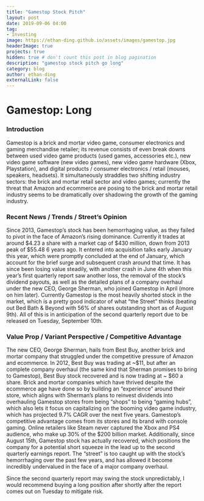 ```yaml
---
title: "Gamestop Stock Pitch"
layout: post
date: 2019-09-06 04:00
tag:
- Investing
image: https://ethan-ding.github.io/assets/images/gamestop.jpg
headerImage: true
projects: true
hidden: true # don't count this post in blog pagination
description: "gamestop stock pitch go long"
category: blog
author: ethan-ding
externalLink: false
---
```


<h1>Gamestop: Long</h1>

<h3>Introduction</h3>
Gamestop is a brick and mortar video game, consumer electronics and gaming merchandise retailer; its revenue consists of even break downs between used video game products (used games, accessories etc.), new video game software (new video games),  new video game hardware (Xbox, Playstation), and digital products / consumer electronics / retail (mouses, speakers, headsets). It simultaneously straddles two shifting industry sectors: the brick and mortar retail sector and video games; currently the threat that Amazon and ecommerce are posing to the brick and mortar retail industry seems to be dramatically over shadowing the growth of the gaming industry.

<h3>Recent News / Trends / Street’s Opinion</h3>

Since 2013, Gamestop’s stock has been hemorrhaging value, as they failed to pivot in the face of Amazon’s rising dominance. Currently it trades at around $4.23 a share with a market cap of $430 million, down from 2013 peak of $55.48 6 years ago. It entered into acquisition talks early January this year, which were promptly concluded at the end of January, which account for the brief surge and subsequent crash around that time. It has since been losing value steadily, with another crash in June 4th when this year’s first quarterly report saw another loss, the removal of the stock’s dividend payouts, as well as the detailed plans of a company overhaul under the new CEO, George Sherman, who joined Gamestop in April (more on him later). Currently Gamestop is the most heavily shorted stock in the market, which is a pretty good indicator of what “the Street” thinks (beating out Bed Bath & Beyond with 56% of shares outstanding short as of August 9th). All of this is in anticipation of the second quarterly report due to be released on Tuesday, September 10th.

<h3>Value Prop / Variant Perspective / Competitive Advantage</h3>

The new CEO, George Sherman, hails from Best Buy, another brick and mortar company that struggled under the competitive pressure of Amazon and ecommerce. In 2012, Best Buy was trading at ~$11, but after an complete company overhaul (the same kind that Sherman promises to bring to Gamestop), Best Buy stock recovered and is now trading at ~ $60 a share. Brick and mortar companies which have thrived despite the ecommerce age have done so by building an “experience” around their store, which aligns with Sherman’s plans to reinvest dividends into overhauling Gamestop stores from being “shops” to being “gaming hubs”, which also lets it focus on capitalizing on the booming video game industry, which has projected 9.7% CAGR over the next five years. Gamestop’s competitive advantage comes from its stores and its brand with console gaming. Online retailers like Steam never captured the Xbox and PS4 audience, who make up 30% of the $200 billion market. Additionally, since August 15th, Gamestop stock has actually recovered, which positions the company for a potential short squeeze in the lead up to the second quarterly earnings report. The “street” is too caught up with the stock’s hemorrhaging over the past few years, and has allowed it become incredibly undervalued in the face of a major company overhaul.

Since the second quarterly report may swing the stock unpredictably, I would recommend buying a long position after shortly after the report comes out on Tuesday to mitigate risk.

